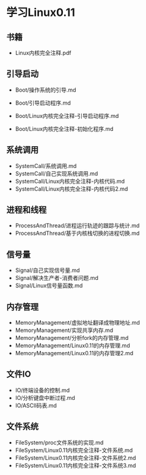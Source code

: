 # 学习Linux0.11

## 书籍

+ Linux内核完全注释.pdf

## 引导启动

+ Boot/操作系统的引导.md

+ Boot/引导启动程序.md
+ Boot/Linux内核完全注释-引导启动程序.md
+ Boot/Linux内核完全注释-初始化程序.md

## 系统调用

+ SystemCall/系统调用.md
+ SystemCall/自己实现系统调用.md
+ SystemCall/Linux内核完全注释-内核代码.md
+ SystemCall/Linux内核完全注释-内核代码2.md

## 进程和线程

+ ProcessAndThread/进程运行轨迹的跟踪与统计.md
+ ProcessAndThread/基于内核栈切换的进程切换.md

## 信号量

+ Signal/自己实现信号量.md
+ Signal/解决生产者-消费者问题.md
+ Signal/Linux信号量函数.md

## 内存管理

+ MemoryManagement/虚拟地址翻译成物理地址.md
+ MemoryManagement/实现共享内存.md
+ MemoryManagement/分析fork的内存管理.md
+ MemoryManagement/Linux0.11的内存管理.md
+ MemoryManagement/Linux0.11的内存管理2.md

## 文件IO

+ IO/终端设备的控制.md
+ IO/分析键盘中断过程.md
+ IO/ASCII码表.md

## 文件系统

+ FileSystem/proc文件系统的实现.md
+ FileSystem/Linux0.11内核完全注释-文件系统.md
+ FileSystem/Linux0.11内核完全注释-文件系统2.md
+ FileSystem/Linux0.11内核完全注释-文件系统3.md
